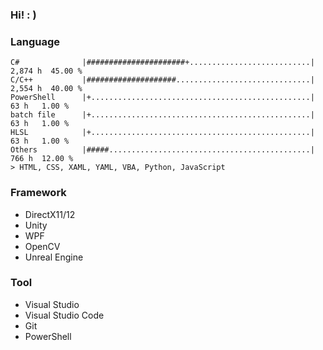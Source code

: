 ### Hi!   : )

### Language
<!--
# = 1~2%
+ = 0~1%
            0....10...20...30...40...50...60...70...80...90...100
6*3*365=6570  
-->
```
C#              |######################+...........................| 2,874 h  45.00 %
C/C++           |####################..............................| 2,554 h  40.00 %
PowerShell      |+.................................................|    63 h   1.00 %
batch file      |+.................................................|    63 h   1.00 %
HLSL            |+.................................................|    63 h   1.00 %
Others          |#####.............................................|   766 h  12.00 %
> HTML, CSS, XAML, YAML, VBA, Python, JavaScript
```

### Framework
- DirectX11/12
- Unity
- WPF
- OpenCV
- Unreal Engine

### Tool
- Visual Studio
- Visual Studio Code
- Git
- PowerShell
